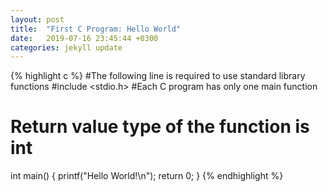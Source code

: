 ```yaml
---
layout: post
title:  "First C Program: Hello World"
date:   2019-07-16 23:45:44 +0300
categories: jekyll update
---
```


{% highlight c %}
#The following line is required to use standard library functions
#include <stdio.h>
#Each C program has only one main function
# Return value type of the function is int 
int main() {
   printf("Hello World!\n");
   return 0;
}
{% endhighlight %}


